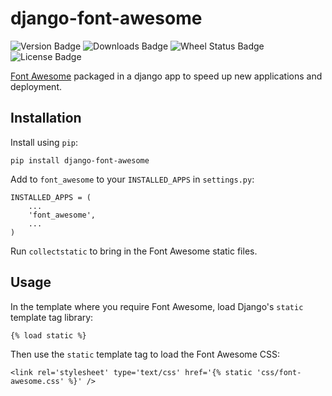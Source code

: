 django-font-awesome
===================

![Version Badge](https://pypip.in/v/django-font-awesome/badge.png)
![Downloads Badge](https://pypip.in/d/django-font-awesome/badge.png)
![Wheel Status Badge](https://pypip.in/wheel/django-font-awesome/badge.png)
![License Badge](https://pypip.in/license/django-font-awesome/badge.png)

[Font Awesome](https://fortawesome.github.io/Font-Awesome/) packaged in a django app to speed up new applications and deployment.

Installation
------------

Install using `pip`:

    pip install django-font-awesome
    
Add to `font_awesome` to your `INSTALLED_APPS` in `settings.py`:

    INSTALLED_APPS = (
        ...
        'font_awesome',
        ...
    )
    
Run `collectstatic` to bring in the Font Awesome static files.
    
Usage
-----

In the template where you require Font Awesome, load Django's `static` template tag library:

    {% load static %}
    
Then use the `static` template tag to load the Font Awesome CSS:

    <link rel='stylesheet' type='text/css' href='{% static 'css/font-awesome.css' %}' />
